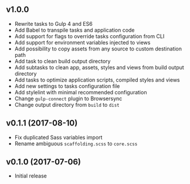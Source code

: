 v1.0.0
-------------------
- Rewrite tasks to Gulp 4 and ES6
- Add Babel to transpile tasks and application code
- Add support for flags to override tasks configuration from CLI
- Add support for environment variables injected to views
- Add possibility to copy assets from any source to custom destination path
- Add task to clean build output directory
- Add subtasks to clean app, assets, styles and views from build output directory
- Add tasks to optimize application scripts, compiled styles and views 
- Add new settings to tasks configuration file
- Add stylelint with minimal recommended configuration
- Change `gulp-connect` plugin to Browsersync
- Change output directory from `build` to `dist`


v0.1.1 (2017-08-10)
-------------------
- Fix duplicated Sass variables import
- Rename ambiguous `scaffolding.scss` to `core.scss`


v0.1.0 (2017-07-06)
-------------------
- Initial release
